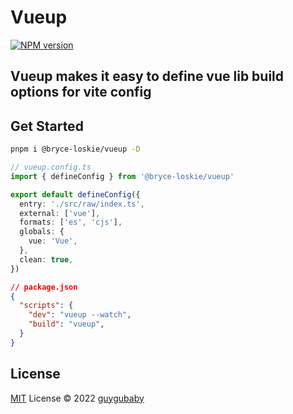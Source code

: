 # Vueup

[![NPM version](https://img.shields.io/npm/v/@bryce-loskie/vueup?color=a1b858&label=)](https://www.npmjs.com/package/@bryce-loskie/vueup)

## Vueup makes it easy to define vue lib build options for vite config

## Get Started

```bash
pnpm i @bryce-loskie/vueup -D
```

```typescript
// vueup.config.ts
import { defineConfig } from '@bryce-loskie/vueup'

export default defineConfig({
  entry: './src/raw/index.ts',
  external: ['vue'],
  formats: ['es', 'cjs'],
  globals: {
    vue: 'Vue',
  },
  clean: true,
})
```

```json
// package.json
{
  "scripts": {
    "dev": "vueup --watch",
    "build": "vueup",
  }
}
```

## License

[MIT](./LICENSE) License © 2022 [guygubaby](https://github.com/guygubaby)

